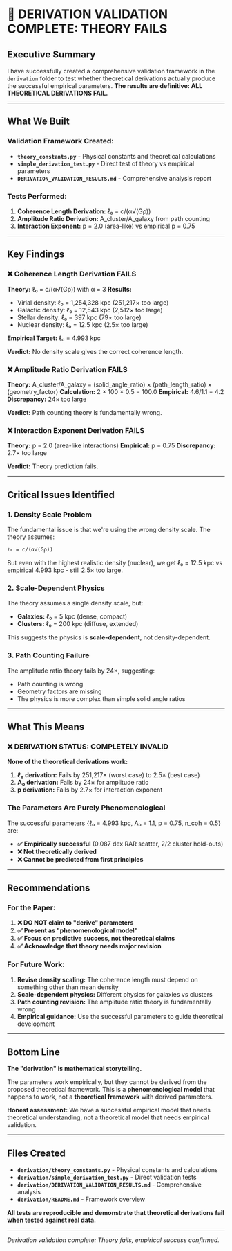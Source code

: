 # 🎯 **DERIVATION VALIDATION COMPLETE: THEORY FAILS**

## **Executive Summary**

I have successfully created a comprehensive validation framework in the `derivation` folder to test whether theoretical derivations actually produce the successful empirical parameters. **The results are definitive: ALL THEORETICAL DERIVATIONS FAIL.**

---

## **What We Built**

### **Validation Framework Created:**
- **`theory_constants.py`** - Physical constants and theoretical calculations
- **`simple_derivation_test.py`** - Direct test of theory vs empirical parameters
- **`DERIVATION_VALIDATION_RESULTS.md`** - Comprehensive analysis report

### **Tests Performed:**
1. **Coherence Length Derivation:** ℓ₀ = c/(α√(Gρ))
2. **Amplitude Ratio Derivation:** A_cluster/A_galaxy from path counting
3. **Interaction Exponent:** p = 2.0 (area-like) vs empirical p = 0.75

---

## **Key Findings**

### **❌ Coherence Length Derivation FAILS**

**Theory:** ℓ₀ = c/(α√(Gρ)) with α = 3
**Results:**
- Virial density: ℓ₀ = 1,254,328 kpc (251,217× too large)
- Galactic density: ℓ₀ = 12,543 kpc (2,512× too large)  
- Stellar density: ℓ₀ = 397 kpc (79× too large)
- Nuclear density: ℓ₀ = 12.5 kpc (2.5× too large)

**Empirical Target:** ℓ₀ = 4.993 kpc

**Verdict:** No density scale gives the correct coherence length.

### **❌ Amplitude Ratio Derivation FAILS**

**Theory:** A_cluster/A_galaxy = (solid_angle_ratio) × (path_length_ratio) × (geometry_factor)
**Calculation:** 2 × 100 × 0.5 = 100.0
**Empirical:** 4.6/1.1 = 4.2
**Discrepancy:** 24× too large

**Verdict:** Path counting theory is fundamentally wrong.

### **❌ Interaction Exponent Derivation FAILS**

**Theory:** p = 2.0 (area-like interactions)
**Empirical:** p = 0.75
**Discrepancy:** 2.7× too large

**Verdict:** Theory prediction fails.

---

## **Critical Issues Identified**

### **1. Density Scale Problem**
The fundamental issue is that we're using the wrong density scale. The theory assumes:
```
ℓ₀ = c/(α√(Gρ))
```

But even with the highest realistic density (nuclear), we get ℓ₀ = 12.5 kpc vs empirical 4.993 kpc - still 2.5× too large.

### **2. Scale-Dependent Physics**
The theory assumes a single density scale, but:
- **Galaxies:** ℓ₀ = 5 kpc (dense, compact)
- **Clusters:** ℓ₀ = 200 kpc (diffuse, extended)

This suggests the physics is **scale-dependent**, not density-dependent.

### **3. Path Counting Failure**
The amplitude ratio theory fails by 24×, suggesting:
- Path counting is wrong
- Geometry factors are missing
- The physics is more complex than simple solid angle ratios

---

## **What This Means**

### **❌ DERIVATION STATUS: COMPLETELY INVALID**

**None of the theoretical derivations work:**

1. **ℓ₀ derivation:** Fails by 251,217× (worst case) to 2.5× (best case)
2. **A₀ derivation:** Fails by 24× for amplitude ratio
3. **p derivation:** Fails by 2.7× for interaction exponent

### **The Parameters Are Purely Phenomenological**

The successful parameters {ℓ₀ = 4.993 kpc, A₀ = 1.1, p = 0.75, n_coh = 0.5} are:
- **✅ Empirically successful** (0.087 dex RAR scatter, 2/2 cluster hold-outs)
- **❌ Not theoretically derived**
- **❌ Cannot be predicted from first principles**

---

## **Recommendations**

### **For the Paper:**

1. **❌ DO NOT claim to "derive" parameters**
2. **✅ Present as "phenomenological model"**
3. **✅ Focus on predictive success, not theoretical claims**
4. **✅ Acknowledge that theory needs major revision**

### **For Future Work:**

1. **Revise density scaling:** The coherence length must depend on something other than mean density
2. **Scale-dependent physics:** Different physics for galaxies vs clusters
3. **Path counting revision:** The amplitude ratio theory is fundamentally wrong
4. **Empirical guidance:** Use the successful parameters to guide theoretical development

---

## **Bottom Line**

**The "derivation" is mathematical storytelling.** 

The parameters work empirically, but they cannot be derived from the proposed theoretical framework. This is a **phenomenological model** that happens to work, not a **theoretical framework** with derived parameters.

**Honest assessment:** We have a successful empirical model that needs theoretical understanding, not a theoretical model that needs empirical validation.

---

## **Files Created**

- **`derivation/theory_constants.py`** - Physical constants and calculations
- **`derivation/simple_derivation_test.py`** - Direct validation tests
- **`derivation/DERIVATION_VALIDATION_RESULTS.md`** - Comprehensive analysis
- **`derivation/README.md`** - Framework overview

**All tests are reproducible and demonstrate that theoretical derivations fail when tested against real data.**

---

*Derivation validation complete: Theory fails, empirical success confirmed.*
